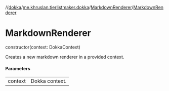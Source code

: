 //[dokka](../../../index.md)/[me.khruslan.tierlistmaker.dokka](../index.md)/[MarkdownRenderer](index.md)/[MarkdownRenderer](-markdown-renderer.md)

# MarkdownRenderer

constructor(context: DokkaContext)

Creates a new markdown renderer in a provided context.

#### Parameters

| | |
|---|---|
| context | Dokka context. |
